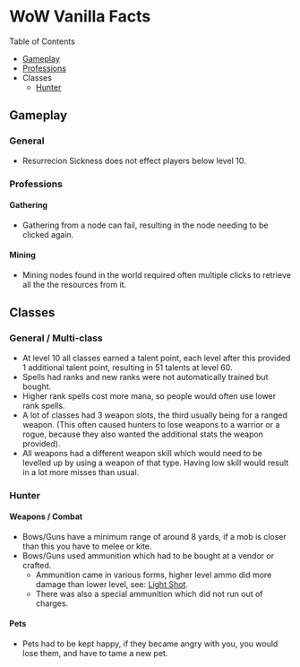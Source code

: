 # WoW Vanilla Facts

Table of Contents
 - [Gameplay](#Gameplay)
 - [Professions](#Professions)
 - Classes
   * [Hunter](#Hunter)

## Gameplay

### General
 - Resurrecion Sickness does not effect players below level 10.

### Professions
#### Gathering
 - Gathering from a node can fail, resulting in the node needing to be clicked again.

#### Mining
 - Mining nodes found in the world required often multiple clicks to retrieve all the the resources from it.

## Classes
### General / Multi-class
 - At level 10 all classes earned a talent point, each level after this provided 1 additional talent point, resulting in 51 talents at level 60.
 - Spells had ranks and new ranks were not automatically trained but bought.
 - Higher rank spells cost more mana, so people would often use lower rank spells.
 - A lot of classes had 3 weapon slots, the third usually being for a ranged weapon.  (This often caused hunters to lose weapons to a warrior or a rogue, because they also wanted the additional stats the weapon provided).
 - All weapons had a different weapon skill which would need to be levelled up by using a weapon of that type.  Having low skill would result in a lot more misses than usual.

### Hunter

#### Weapons / Combat
 - Bows/Guns have a minimum range of around 8 yards, if a mob is closer than this you have to melee or kite.
 - Bows/Guns used ammunition which had to be bought at a vendor or crafted.
   * Ammunition came in various forms, higher level ammo did more damage than lower level, see: [Light Shot](http://www.wowhead.com/item=2516/light-shot).
   * There was also a special ammunition which did not run out of charges.

#### Pets
 - Pets had to be kept happy, if they became angry with you, you would lose them, and have to tame a new pet.
